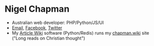 # Nigel Chapman

- Australian web developer: PHP/Python/JS/UI
- [Email](mailto:nigel@chapman.id.au), [Facebook](https://www.facebook.com/eukras), [Twitter](https://twitter.com/eukras)
- My [Article Wiki](https://github.com/eukras/article-wiki) software (Python/Redis) runs my [chapman.wiki](https://chapman.wiki) site ("Long reads on Christian thought")
